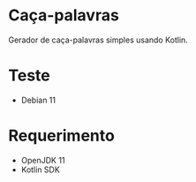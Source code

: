 # Caça-palavras

Gerador de caça-palavras simples usando Kotlin.

# Teste

- Debian 11

# Requerimento

- OpenJDK 11
- Kotlin SDK
